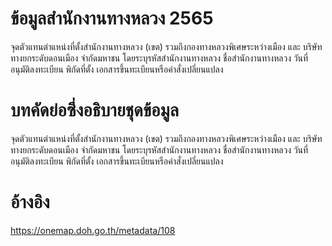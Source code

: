 # ข้อมูลสำนักงานทางหลวง 2565
จุดตัวแทนตำแหน่งที่ตั้งสำนักงานทางหลวง (เขต) รวมถึงกองทางหลวงพิเศษระหว่างเมือง และ บริษัททางยกระดับดอนเมือง จำกัดมหาชน โดยระบุรหัสสำนักงานทางหลวง ชื่อสำนักงานทางหลวง วันที่อนุมัติลงทะเบียน พิกัดที่ตั้ง เอกสารขึ้นทะเบียนหรือคำสั่งเปลี่ยนแปลง

# บทคัดย่อซึ่งอธิบายชุดข้อมูล
จุดตัวแทนตำแหน่งที่ตั้งสำนักงานทางหลวง (เขต) รวมถึงกองทางหลวงพิเศษระหว่างเมือง และ บริษัททางยกระดับดอนเมือง จำกัดมหาชน โดยระบุรหัสสำนักงานทางหลวง ชื่อสำนักงานทางหลวง วันที่อนุมัติลงทะเบียน พิกัดที่ตั้ง เอกสารขึ้นทะเบียนหรือคำสั่งเปลี่ยนแปลง

# อ้างอิง
https://onemap.doh.go.th/metadata/108
